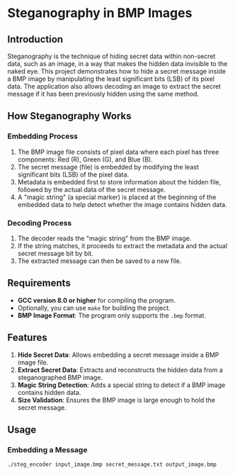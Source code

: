 # Steganography in BMP Images

## Introduction
Steganography is the technique of hiding secret data within non-secret data, such as an image, in a way that makes the hidden data invisible to the naked eye. This project demonstrates how to hide a secret message inside a BMP image by manipulating the least significant bits (LSB) of its pixel data. The application also allows decoding an image to extract the secret message if it has been previously hidden using the same method.

## How Steganography Works
### Embedding Process
1. The BMP image file consists of pixel data where each pixel has three components: Red (R), Green (G), and Blue (B).
2. The secret message (file) is embedded by modifying the least significant bits (LSB) of the pixel data.
3. Metadata is embedded first to store information about the hidden file, followed by the actual data of the secret message.
4. A "magic string" (a special marker) is placed at the beginning of the embedded data to help detect whether the image contains hidden data.

### Decoding Process
1. The decoder reads the "magic string" from the BMP image.
2. If the string matches, it proceeds to extract the metadata and the actual secret message bit by bit.
3. The extracted message can then be saved to a new file.

## Requirements
- **GCC version 8.0 or higher** for compiling the program.
- Optionally, you can use `make` for building the project.
- **BMP Image Format**: The program only supports the `.bmp` format.

## Features
1. **Hide Secret Data**: Allows embedding a secret message inside a BMP image file.
2. **Extract Secret Data**: Extracts and reconstructs the hidden data from a steganographed BMP image.
3. **Magic String Detection**: Adds a special string to detect if a BMP image contains hidden data.
4. **Size Validation**: Ensures the BMP image is large enough to hold the secret message.

## Usage

### Embedding a Message
```bash
./steg_encoder input_image.bmp secret_message.txt output_image.bmp
